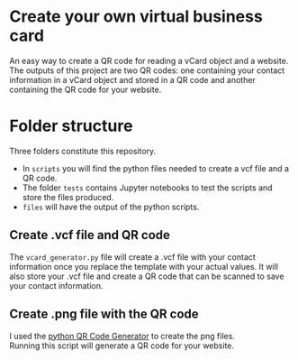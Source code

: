 # Create your own virtual business card

An easy way to create a QR code for reading a vCard object and a website. The outputs of this project are two QR codes: one containing your contact information in a vCard object and stored in a QR code and another containing the QR code for your website. 

# Folder structure
Three folders constitute this repository. 
* In ``scripts`` you will find the python files needed to create a vcf file and a QR code. 
* The folder ``tests`` contains Jupyter notebooks to test the scripts and store the files produced.
* ``files`` will have the output of the python scripts. 

## Create .vcf file and QR code
The ``vcard_generator.py`` file will create a .vcf file with your contact information once you replace the template with your actual values. It will also store your .vcf file and create a QR code that can be scanned to save your contact information.

## Create .png file with the QR code
I used the [python QR Code Generator](https://github.com/lincolnloop/python-qrcode) to create the png files.  
Running this script will generate a QR code for your website. 